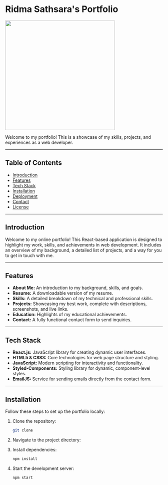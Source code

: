 # Ridma Sathsara's Portfolio
<p><a href="https://github.com/Ridma-Sathsara"><img src="https://skillicons.dev/icons?i=react,js,html,css,firebase,vscode,github" width=350></a></p>

Welcome to my portfolio! This is a showcase of my skills, projects, and experiences as a web developer.


---

## Table of Contents
- [Introduction](#introduction)
- [Features](#features)
- [Tech Stack](#tech-stack)
- [Installation](#installation)
- [Deployment](#deployment)
- [Contact](#contact)
- [License](#license)

---

## Introduction
Welcome to my online portfolio! This React-based application is designed to highlight my work, skills, and achievements in web development. It includes an overview of my background, a detailed list of projects, and a way for you to get in touch with me.

---

## Features
- **About Me:** An introduction to my background, skills, and goals.
- **Resume:** A downloadable version of my resume.
- **Skills:** A detailed breakdown of my technical and professional skills.
- **Projects:** Showcasing my best work, complete with descriptions, screenshots, and live links.
- **Education:** Highlights of my educational achievements.
- **Contact:** A fully functional contact form to send inquiries.

---

## Tech Stack
- **React.js:** JavaScript library for creating dynamic user interfaces.
- **HTML5 & CSS3:** Core technologies for web page structure and styling.
- **JavaScript:** Modern scripting for interactivity and functionality.
- **Styled-Components:** Styling library for dynamic, component-level styles.
- **EmailJS:** Service for sending emails directly from the contact form.

---

## Installation
Follow these steps to set up the portfolio locally:

1. Clone the repository:  
   ```bash
   git clone 

2. Navigate to the project directory:

3. Install dependencies:
   ```bash
   npm install

4. Start the development server:   
   ```bash
   npm start
